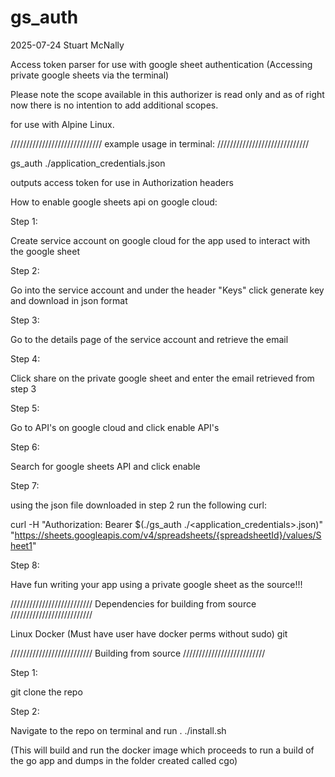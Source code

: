 # gs_auth

2025-07-24 Stuart McNally

Access token parser for use with google sheet authentication (Accessing private google sheets via the terminal)

Please note the scope available in this authorizer is read only and as of right now there is no intention to add additional scopes.

for use with Alpine Linux.

/////////////////////////////
example usage in terminal:
/////////////////////////////

gs_auth ./application_credentials.json

outputs access token for use in Authorization headers

How to enable google sheets api on google cloud:

Step 1:

Create service account on google cloud for the app used to interact with the google sheet

Step 2:

Go into the service account and under the header "Keys" click generate key and download in json format

Step 3:

Go to the details page of the service account and retrieve the email

Step 4:

Click share on the private google sheet and enter the email retrieved from step 3

Step 5:

Go to API's on google cloud and click enable API's

Step 6:

Search for google sheets API and click enable

Step 7:

using the json file downloaded in step 2 run the following curl:

curl -H "Authorization: Bearer $(./gs_auth ./<application_credentials>.json)" "https://sheets.googleapis.com/v4/spreadsheets/{spreadsheetId}/values/Sheet1"

Step 8:

Have fun writing your app using a private google sheet as the source!!!

//////////////////////////
Dependencies for building from source
//////////////////////////

Linux
Docker
(Must have user have docker perms without sudo)
git

//////////////////////////
Building from source
//////////////////////////

Step 1:

git clone the repo

Step 2: 

Navigate to the repo on terminal and run . ./install.sh

(This will build and run the docker image which proceeds to run a build of the go app and dumps in the folder created called cgo)
